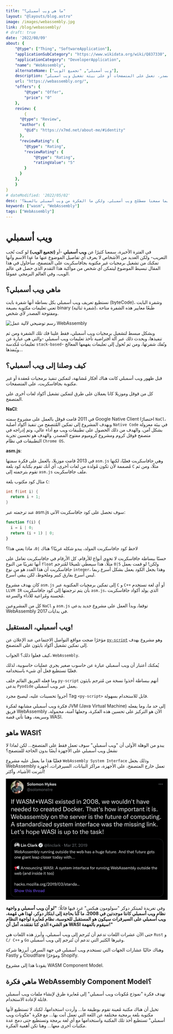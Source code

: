 ```yaml
---
title: "ما هي ويب أسمبلي؟"
layout: "@layouts/blog.astro"
image: /images/webassembly.jpg
link: /blog/webassembly/
# draft: true
date: '2022/08/09'
about: {
    "@type": ["Thing", "SoftwareApplication"],
    "applicationSubCategory": "https://www.wikidata.org/wiki/Q837330",
    "applicationCategory": "DeveloperApplication",
    "name": "WebAssembly",
    alternateName: ["ويب أسمبلي", "تجميع الويب"], 
    description: "شفرة بايت مفتوحة المصدر، تعمل على المتصفحات أو على بيئة تشغيل ويب اسمبلي",
    url: "https://webassembly.org/",
    "offers": {
        "@type": "Offer",
        "price": "0"
    },
    review: {
        {
      "@type": "Review",
      "author": {
        "@id": "https://x7md.net/about-me/#identity"
      },
      "reviewRating": {
        "@type": "Rating",
        "reviewRating": {
            "@type": "Rating",
            "ratingValue": "5"
        }
      }
    },
    }
}
# dateModified: '2022/05/02'
desc: 'لطالما سمعنا مصطلح ويب أسمبلي، ولكن ما الفكرة من ويب أسمبلي بالضبط؟'
keyword: ["wasm", "WebAssembly"]
tags: ["WebAssembly"]
---
```


# ويب أسمبلي

في الفترة الأخيرة، سمعنا كثيرًا عن **ويب أسمبلي** -أو **(تجميع الويب)** لو كنت
تُحب التعريب- ولكن العديد من الأشخاص لا يعرف أي تفاصيل الموضوع عنها ما عدا الاسم
وأنها تمكنك من تشغيل برمجيات غير مكتوبة بجافاسكربت على المتصفح، سأُحاول في هذا
المقال تبسيط الموضوع ليتمكن أي شخص من مواكبة هذا التقدم الذي حصل في عالم الويب،
وفي العالم البرمجي عمومًا.

## ماهي ويب أسمبلي؟

نستطيع تعريف ويب أسمبلي بكل بساطة أنها شفرة بايت (byteCode)، وشفرة البايت تعني
تعليمات مكتوبة بصيغة binary (شفرة ثنائية)، طبعًا معايير هذه الشفرة متاحة ومفتوحة
المصدر لأي شخص.

![رسم توضيحي لآلية عمل WebAssembly](https://upload.wikimedia.org/wikipedia/commons/thumb/0/04/Wasm_diagram.svg/720px-Wasm_diagram.svg.png?20220802044713)

وبشكل مبسط لتشغيل برمجيات ويب أسمبلي، فقط علينا فك تلك الشفرة ومن ثم تنفيذها،
ويحدث ذلك عبر آلة أفتراضية تأخذ تعليمات ويب أسمبلي -والتي هي عبارة عن تعليمات
مُكدسة `stack-based`- وتُفك شفرتها، ومن ثم تُحول إلى تعليمات يفهمها المعالج
ويُنفذها...

## كيف وصلنا إلى ويب أسمبلي؟

قبل ظهور ويب أسمبلي كانت هناك أفكار مُشابهة، لتمكين تنفيذ برمجيات مُعقدة أو غير
مكتوبة بجافاسكربت، على المتصفحات.

كل من قوقل وموزيلا كانا يعملان على طرق لتمكين تشغيل أكواد لغات أخرى على المتصفح.

**NaCl**:

في 2011 قامت قوقل بالعمل على مشروع سمته Google Native Client اختصارًا `NaCl`،
ويهدف المشروع إلى تمكين المُتصفح من تنفيذ أكواد أصلية `Native Code` في بيئة
معزولة بشكل آمن، والهدف من ذلك الحصول على تطبيقات ويب مع أداء عالي، وتم إدراجه
في متصفح قوقل كروم ومشروع كروميوم مفتوح المصدر، والهدف هو تحسين تجربة التطبيقات
في نظام `Chrome OS`.

**asm.js**:

في 2013 قامت موزيلا، بالعمل على فكرة سمتها `asm.js` وهي جافاسكربت فعليًا، لكنها
مُصممة لأن تكون مُولدة من لغات أخرى، أي أنك تقوم بكتابة كود بلغة `C` مثلًا، ومن
ثم تقوم بترجمته إلى `asm.js` ملف جافاسكربت.

مثال كود مكتوب بلغة `C`:

```c
int f(int i) {
  return i + 1;
}
```

عند ترجمته عبر asm.js سوف تحصل على كود جافاسكربت الآتي:

```js
function f(i) {
  i = i | 0;
  return (i + 1) | 0;
}
```

لاحظ كود جافاسكربت المولد، يبدو شكله غريبًا؟ هناك `|0`، ماذا يعني هذا؟

حسنًا ببساطة جافاسكربت لا تحوي أنواع للأرقام، كل الأرقام في جافاسكربت تعامل على
أنها تقريبًا من النوع `float` ولكن! لو قمت بعمل `5|0` مثلًا، هذا سيعطي تلميحًا
لمُترجم جافاسكربت أن هذا العدد هو من نوع `integer`، وهذا يجعل الكود يعمل بشكل
أسرع ربما ليس أسرع بفارق كبير وملحوظ، لكن يبقى أسرع.

كان يهدف مشروع `asm.js` إلى تمكين برمجيات المكتوبة عبر `C` و `C++` أو أي لغة
تستخدم `LLVM IR` بأن يتم ترجمتها إلى كود جافاسكربت `asm.js`، الذي يولد أكواد جافاسكربت مُحسنة ومُراعية للأداء والسرعة.

كل من المشروعين `NaCl` و `asm.js` توقفا، وبدأ العمل على مشروع جديد يدعى
WebAssembly في بدايات 2017.

## ويب أسمبلي، المستقبل!

مؤخرًا ضجت مواقع التواصل الاجتماعي عند الإعلان عن
[`py-script`](https://pyscript.net/) وهو مشروع يهدف إلى تمكين تشغيل أكواد بايثون
على المتصفح.

كيف فعلوا ذلك؟ الجواب، `WebAssembly`.

يُمكنك أعتبار أن ويب أسمبلي عبارة عن حاسوب صغير يجري عمليات حاسوبية، لذلك فعليًا
تستطيع فعل أي شيء باستخدامه.

وما فعله الفريق القائم خلف `py-script` أنهم ببساطة أخذوا نسخة من مُترجم بايثون
يدعى `Pyodide` يعمل عبر ويب أسمبلي.

أجروا تحسينات عليه، ليصبح مجرد Tag `<py-script>` قابل للاستخدام بسهولة.

فكرة ويب أسمبلي مشابهة لفكرة JVM (Java Virtual Machine) إلى حد ما، وما يفعله
فريق WebAssembly الآن هو التركيز على تحسين هذه الفكرة، وجعلها آمنة، محمولة،
وسريعة، وهنا تأتي قصة WASI.

## ماهو WASI؟

يبدو من الوهلة الأولى أن "ويب أسمبلي" سوف تعمل فقط على المتصفح... لكن لماذا لا
نشغل ويب أسمبلي على الأجهزة أيضًا بدون الحاجة للمتصفح؟

فعليًا هذا ما يعمل عليه مشروع `WebAssembly System Interface` وذلك بجعل
WebAssembly تعمل خارج المتصفح، على الأجهزة، مراكز البيانات، السيرفرات، أجهزة
أنترنت الأشياء، وأكثر!

![تغريدة مُبتكر دوكر](/images/solomon_hykes_wasm.png)

وفي تغريدة لمبتكر دوكر "سولومون هيكس" غرد فيها قائلًا: **"لو أن ويب أسمبلي و
واجهة نظام ويب أسمبلي كانتا موجدتين في 2008، ما كُنا بحاجة إلى ابتكار دوكر، لهذا
هي مُهمة، ويب أسمبلي على السيرفرات سيكون هو المستقبل للحوسبة، نظام مُعايرة
لواجهة النظام هو الشيء الذي كنا نفتقده، آمل أن WASI سيقوم بالمهمة!"**

حتى الآن عشرات اللغات تدعم أن تُترجم إلى ويب أسمبلي، وأبرز هذه اللغات هي `Rust`
و `C/ C++` و `Go` وغيرها الكثير التي تدعم أن تُترجم إلى ويب أسمبلي.

وهناك حاليًا عشارات الجهات التي تستخدم ويب أسمبلي في جهة السرفر، أبرزها شركة Fastly و Cloudflare ومؤخرًا Shopify.

يقودنا هذا إلى مشروع WASM Component Model.

## ماهي فكرة WebAssembly Component Model؟

تهدف فكرة "نموذج مُكونات ويب أسمبلي" إلى مُعايرة طرق لإنشاء ملفات ويب أسمبلي قابلة لإعادة الاستخدام.

تخيل أن هناك مكتبة مُعينة تقوم بوظيفة ما... وأردت استخدامها، لكنك لا تستطيع لأنها مكتوبة بلغة برمجية مختلفة عن اللغة التي تعمل أنت بها... مع فكرة "مكونات ويب أسمبلي" تستطيع أخذ تلك المكتبة واستخدامها مع أي لغة برمجة وتستطيع حتى دمج عدة مكتبات أخرى معها... وهنا تكن أهمية الفكرة.